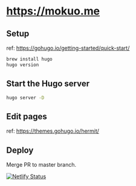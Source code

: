 # https://mokuo.me

## Setup

ref: https://gohugo.io/getting-started/quick-start/

```sh
brew install hugo
hugo version
```

## Start the Hugo server

```sh
hugo server -D
```

## Edit pages

ref: https://themes.gohugo.io/hermit/

## Deploy

Merge PR to master branch.

[![Netlify Status](https://api.netlify.com/api/v1/badges/7312ceec-f8f7-4778-9cdf-06c7767e46e2/deploy-status)](https://app.netlify.com/sites/mokuo-me/deploys)
